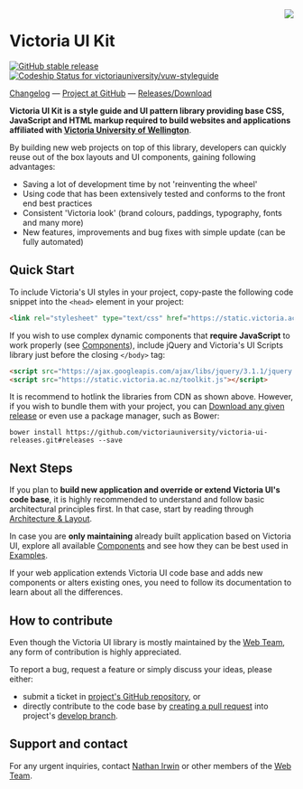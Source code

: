 <img style="max-width: 20rem; float: right;" src="https://upload.wikimedia.org/wikipedia/en/8/86/Vuw-logo.png">

# Victoria UI Kit

[![GitHub stable release](https://img.shields.io/github/release/victoriauniversity/vuw-styleguide.svg?label=last%20stable%20release)]() 
[ ![Codeship Status for victoriauniversity/vuw-styleguide](https://app.codeship.com/projects/6f8cf750-81fe-0134-4879-1e33cd15468d/status)](https://app.codeship.com/projects/182365)

[Changelog](https://github.com/victoriauniversity/vuw-styleguide/blob/master/CHANGELOG.md) &mdash; [Project at GitHub](https://github.com/victoriauniversity/vuw-styleguide) &mdash; [Releases/Download](https://github.com/victoriauniversity/victoria-ui-releases/releases)


**Victoria UI Kit is a style guide and UI pattern library providing base CSS, JavaScript and HTML markup required to build websites and applications affiliated with [Victoria University of Wellington](https://www.victoria.ac.nz)**.

By building new web projects on top of this library, developers can quickly reuse out of the box layouts and UI components, gaining following advantages:

 * Saving a lot of development time by not 'reinventing the wheel'
 * Using code that has been extensively tested and conforms to the front end best practices
 * Consistent 'Victoria look' (brand colours, paddings, typography, fonts and many more)
 * New features, improvements and bug fixes with simple update (can be fully automated)





<a name="start"></a>
## Quick Start


To include Victoria's UI styles in your project, copy-paste the following code snippet into the ```<head>``` element in your project:

```html
<link rel="stylesheet" type="text/css" href="https://static.victoria.ac.nz/toolkit.css">
```


If you wish to use complex dynamic components that **require JavaScript** to work properly (see [Components](/components.html)), include jQuery and Victoria's UI Scripts library just before the closing ```</body>``` tag:

```html
<script src="https://ajax.googleapis.com/ajax/libs/jquery/3.1.1/jquery.min.js" integrity="sha384-3ceskX3iaEnIogmQchP8opvBy3Mi7Ce34nWjpBIwVTHfGYWQS9jwHDVRnpKKHJg7" crossorigin="anonymous"></script>
<script src="https://static.victoria.ac.nz/toolkit.js"></script>
```

It is recommend to hotlink the libraries from CDN as shown above. However, if you wish to bundle them with your project, you can [Download any given release](https://github.com/victoriauniversity/victoria-ui-releases/releases) or even use a package manager, such as Bower:

```shell
bower install https://github.com/victoriauniversity/victoria-ui-releases.git#releases --save
```





## Next Steps

If you plan to **build new application and override or extend Victoria UI's code base**, it is highly recommended to understand and follow basic architectural principles first. In that case, start by reading through [Architecture & Layout](/architecture-layout.html).

In case you are **only maintaining** already built application based on Victoria UI, explore all available [Components](/components.html) and see how they can be best used in [Examples](/examples.html).

<div class="flash-message warning">
  <p>
  If your web application extends Victoria UI code base and adds new components or alters existing ones, you need to follow its documentation to learn about all the differences.
  </p>
</div>





<a name="contribution"></a>
## How to contribute

Even though the Victoria UI library is mostly maintained by the [Web Team], any form of contribution is highly appreciated.

To report a bug, request a feature or simply discuss your ideas, please either: 
 * submit a ticket in [project's GitHub repository](https://github.com/victoriauniversity/vuw-styleguide/issues), or
 * directly contribute to the code base by [creating a pull request](https://git-scm.com/book/en/v2/GitHub-Contributing-to-a-Project) into project's [develop branch](https://github.com/victoriauniversity/vuw-styleguide/tree/develop).





<a name="support"></a>
## Support and contact

For any urgent inquiries, contact [Nathan Irwin](http://www.victoria.ac.nz/search?q=Nathan+Irwin&site=people_search_collection) or other members of the [Web Team].













[Web Team]: http://www.victoria.ac.nz/search?q=web+developer&site=people_search_collection
